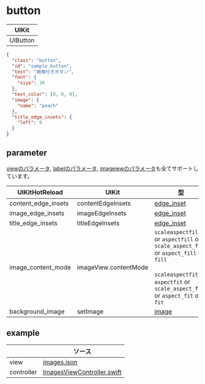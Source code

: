 # button

| UIKit |
| ---- |
| UIButton |

```json
{
  "class": "button",
  "id": "sample_button",
  "text": "画像付きボタン",
  "font": {
    "size": 30
  },
  "text_color": [0, 0, 0],
  "image": {
    "name": "peach"
  },
  "title_edge_insets": {
    "left": 0
  }
}
```

## parameter

[viewのパラメータ](2.view.md#parameter), [labelのパラメータ](3.label.md#parameter), [imageiewのパラメータ](4.imageview.md#parameter)も全てサポートしています。

|  UIKitHotReload | UIKit  | 型 | description |
| ---- | ---- | ---- | ---- |
| content_edge_insets | contentEdgeInsets | [edge_inset](999.parameter.md#edge_inset) | |
| image_edge_insets | imageEdgeInsets | [edge_inset](999.parameter.md#edge_inset) | |
| title_edge_insets | titleEdgeInsets | [edge_inset](999.parameter.md#edge_inset) | |
| image_content_mode | imageView.contentMode | `scaleaspectfill` or `aspectfill` or `scale_aspect_fill` or `aspect_fill` or `fill` <br><br> `scaleaspectfit` or `aspectfit` or `scale_aspect_fit` or `aspect_fit` or `fit` | |
| background_image | setImage | [image](999.parameter.md#image) | |

## example

| | ソース |
| ---- | ---- | 
| view | [images.json](../Example/UIKitHotReload/views/images.json) |
| controller | [ImagesViewController.swift](../Example/UIKitHotReload/ViewController/ImagesViewController.swift) |


